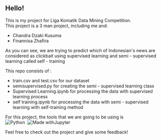 ## Hello!
This is my project for Liga Komatik Data Mining Competition.\
This project is a 3 man project, including me and:
* Chandra Dzaki Kusuma
* Finannisa Zhafira

As you can see, we are trying to predict which of Indonesian's news are considered as clickbait using supervised learning and semi - supervised learning called self - training

This repo consists of :
* train.csv and test.csv for our dataset
* semisupervised.py for creating the semi - supervised learning class
* Supervised Learning.ipynb for processing the data with supervised learning process
* self training.ipynb for processing the data with semi - supervised learning with self-training method

For this project, the tools that we are going to be using is\
![Python](https://img.shields.io/badge/-Python-05122A?style=flat&logo=python)&nbsp;
![Made withJupyter](https://img.shields.io/badge/Jupyter%20-Notebook-orange?style=flate&logo=Jupyter)

Feel free to check out the project and give some feedback!
